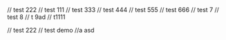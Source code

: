 // test 222
// test 111
// test 333
// test 444
// test 555
// test 666
// test 7
// test 8
// t 9ad
// t1111

// test 222
// test demo
//a
asd
